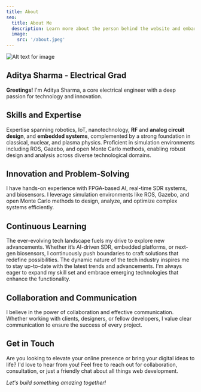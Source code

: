 ```yaml
---
title: About
seo:
  title: About Me
  description: Learn more about the person behind the website and embark on a journey of inspiration and shared experiences.
  image:
    src: '/about.jpeg'
---
```


![Alt text for image](file:///C:/Users/ASXAIVA/OneDrive/Pictures/Screenshot%202023-01-21%20201559.jpg)

## Aditya Sharma - Electrical Grad

**Greetings!** I'm Aditya Sharma, a  core electrical engineer with a deep passion for technology and innovation.

## Skills and Expertise

Expertise spanning robotics, IoT, nanotechnology, **RF** and **analog circuit design**, and **embedded systems**, complemented by a strong foundation in classical, nuclear, and plasma physics. Proficient in simulation environments including ROS, Gazebo, and open Monte Carlo methods, enabling robust design and analysis across diverse technological domains.

## Innovation and Problem-Solving

I have hands-on experience with FPGA-based AI, real-time SDR systems, and biosensors. I leverage simulation environments like ROS, Gazebo, and open Monte Carlo methods to design, analyze, and optimize complex systems efficiently.


## Continuous Learning

The ever-evolving tech landscape fuels my drive to explore new advancements. Whether it’s AI-driven SDR, embedded platforms, or next-gen biosensors, I continuously push boundaries to craft solutions that redefine possibilities. The dynamic nature of the tech industry inspires me to stay up-to-date with the latest trends and advancements. I'm always eager to expand my skill set and embrace emerging technologies that enhance the functionality.

## Collaboration and Communication

I believe in the power of collaboration and effective communication. Whether working with clients, designers, or fellow developers, I value clear communication to ensure the success of every project.

## Get in Touch

Are you looking to elevate your online presence or bring your digital ideas to life? I'd love to hear from you! Feel free to reach out for collaboration, consultation, or just a friendly chat about all things web development.

_Let's build something amazing together!_
